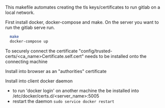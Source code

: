 This makefile automates creating the tls keys/certificates to run gitlab on a local network.

First install docker, docker-compose and make.
On the server you want to run the gitlab serve run.
``` bash
  make
  docker-compose up
```

To securely connect the certificate "config/trusted-certs/<ca_name>Certificate.self.cert" 
needs to be installed onto the connecting machine

Install into browser as an "authorities" certificate

Install into client docker daemon
- to run 'docker login' on another machine the be installed into
  /etc/docker/certs.d/<server_name>:5005
- restart the daemon
`sudo service docker restart`


